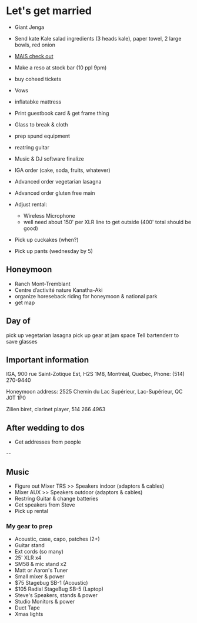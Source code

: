 # Let's get married

- Giant Jenga
- Send kate Kale salad ingredients (3 heads kale), paper towel, 2 large bowls, red onion
- [MAIS check out](http://restaurantmais.com/)
- Make a reso at stock bar (10 ppl 9pm)
- buy coheed tickets
- Vows
- inflatabke mattress

- Print guestbook card & get frame thing
- Glass to break & cloth
- prep spund equipment
- reatring guitar

- Music & DJ software finalize
- IGA order (cake, soda, fruits, whatever)
- Advanced order vegetarian lasagna
- Advanced order gluten free main
- Adjust rental:
  - Wireless Microphone
  - well need about 150' per XLR line to get outside (400' total should be good)
- Pick up cuckakes (when?)
- Pick up pants (wednesday by 5)

## Honeymoon

- Ranch Mont-Tremblant
- Centre d’activité nature Kanatha-Aki
- organize horeseback riding for honeymoon & national park
- get map

## Day of

pick up vegetarian lasagna
pick up gear at jam space
Tell bartenderr to save glasses

## Important information

IGA, 900 rue Saint-Zotique Est, H2S 1M8, Montréal, Quebec, Phone: (514) 270-9440

Honeymoon address: 2525 Chemin du Lac Supérieur, Lac-Supérieur, QC J0T 1P0

Zilien biret, clarinet player, 514 266 4963

## After wedding to dos

- Get addresses from people

--

## Music

- Figure out Mixer TRS >> Speakers indoor (adaptors & cables)
- Mixer AUX >> Speakers outdoor (adaptors & cables)
- Restring Guitar & change batteries
- Get speakers from Steve
- Pick up rental

### My gear to prep

- Acoustic, case, capo, patches (2+)
- Guitar stand
- Ext cords (so many)
- 25' XLR x4
- SM58 & mic stand x2
- Matt or Aaron's Tuner
- Small mixer & power
- $75 Stagebug SB-1 (Acoustic)
- $105 Radial StageBug SB-5 (Laptop)
- Steve's Speakers, stands & power
- Studio Monitors & power
- Duct Tape
- Xmas lights
